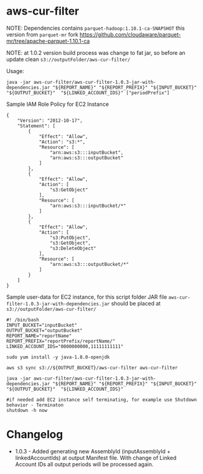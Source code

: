 # aws-cur-filter

NOTE: Dependencies contains `parquet-hadoop:1.10.1-ca-SNAPSHOT` this version from `parquet-mr` fork https://github.com/cloudaware/parquet-mr/tree/apache-parquet-1.10.1-ca

NOTE: at 1.0.2 version build process was change to fat jar, so before an update clean `s3://outputFolder/aws-cur-filter/` 

Usage:
```
java -jar aws-cur-filter/aws-cur-filter-1.0.3-jar-with-dependencies.jar "${REPORT_NAME}" "${REPORT_PREFIX}" "${INPUT_BUCKET}" "${OUTPUT_BUCKET}"  "${LINKED_ACCOUNT_IDS}" ["periodPrefix"]
```

Sample IAM Role Policy for EC2 Instance
```
{
    "Version": "2012-10-17",
    "Statement": [
        {
            "Effect": "Allow",
            "Action": "s3:*",
            "Resource": [
                "arn:aws:s3:::inputBucket",
                "arn:aws:s3:::outputBucket"
            ]
        },
        {
            "Effect": "Allow",
            "Action": [
                "s3:GetObject"
            ],
            "Resource": [
                "arn:aws:s3:::inputBucket/*"
            ]
        },
        {
            "Effect": "Allow",
            "Action": [
                "s3:PutObject",
                "s3:GetObject",
                "s3:DeleteObject"
            ],
            "Resource": [
                "arn:aws:s3:::outputBucket/*"
            ]
        }
    ]
}
```



Sample user-data for EC2 instance, for this script folder JAR file `aws-cur-filter-1.0.3-jar-with-dependencies.jar` should be placed at `s3://outputFolder/aws-cur-filter/`
```
#! /bin/bash
INPUT_BUCKET="inputBucket"
OUTPUT_BUCKET="outputBucket"
REPORT_NAME="reportName"
REPORT_PREFIX="reportPrefix/reportName/"
LINKED_ACCOUNT_IDS="0000000000,11111111111"

sudo yum install -y java-1.8.0-openjdk

aws s3 sync s3://${OUTPUT_BUCKET}/aws-cur-filter aws-cur-filter

java -jar aws-cur-filter/aws-cur-filter-1.0.3-jar-with-dependencies.jar "${REPORT_NAME}" "${REPORT_PREFIX}" "${INPUT_BUCKET}" "${OUTPUT_BUCKET}"  "${LINKED_ACCOUNT_IDS}"

#if needed add EC2 instance self terminating, for example use Shutdown behavior - Terminaton
shutdown -h now
```

# Changelog

* 1.0.3 - Added generating new AssemblyId (inputAssemblyId + linkedAccountIds) at output Manifest file. With change of Linked Account IDs  all output periods will be processed again.